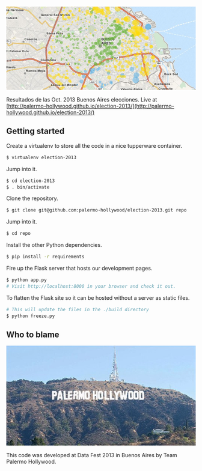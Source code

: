 ![don't hate](static/screenshot.png)

Resultados de las Oct. 2013 Buenos Aires elecciones. Live at [http://palermo-hollywood.github.io/election-2013/](http://palermo-hollywood.github.io/election-2013/)

Getting started
---------------

Create a virtualenv to store all the code in a nice tupperware container.

```bash
$ virtualenv election-2013
```

Jump into it.

```bash
$ cd election-2013
$ . bin/activate
```

Clone the repository.

```bash
$ git clone git@github.com:palermo-hollywood/election-2013.git repo
```

Jump into it.

```bash
$ cd repo
```

Install the other Python dependencies.

```bash
$ pip install -r requirements
```

Fire up the Flask server that hosts our development pages.

```bash
$ python app.py
# Visit http://localhost:8000 in your browser and check it out.
```

To flatten the Flask site so it can be hosted without a server as static files.

```bash
# This will update the files in the ./build directory
$ python freeze.py
```

Who to blame
------------

![don't hate](static/sign.jpg)

This code was developed at Data Fest 2013 in Buenos Aires by Team Palermo Hollywood.
